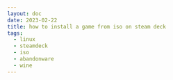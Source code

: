 ```yaml
---
layout: doc
date: 2023-02-22
title: how to install a game from iso on steam deck
tags:
  - linux
  - steamdeck
  - iso
  - abandonware
  - wine
---
```


<Title/>

## Background

When I got my steam deck I wanted to try and install VTMB on the deck. For some reason there seemed to be no working guide on how to install an ISO and those suggesting PowerISO didn't work at all so I wrote this guide and shared it with my friends. Now I post it here to hopefully help some others who are stuck with the same issue.

> Note: Steps 2, 3 and 4 only must be completed once

## 1. Enter the desktop mode
Press the Power Button, select "exit to desktop mode" and wait for desktop to boot.

## 2. Install necessary software
Click "discover"-app (shopping bag icon) in the bottom bar, search for "wine" and install it, then search for "flatseal" and install it.

## 3. Set Wine permissions
Open "flatseal"-app, search for "wine" in the list on the left and then in the right panel, scroll to "Filesystem" and finally enable all 4 items.

## 4. Prepare your System
Connect a physical keyboard or screenshare your steamdeck with a machine that has a physical keyboard.  
Next, click the Steam-Icon in the lower left corner, navigate to system, click "Konsole".  
If you haven't set a sudo-password, do it now:
```shell
passwd
# enter a password and confirm it
```
## 5. Actually Mount ISO
First, create a mount-folder like this:
```shell
sudo mkdir /run/media/ISO
```
Then actually mount the ISO-File
```shell
sudo mount /path/to/your/iso-file /run/media/ISO -o loop
```
## 6. Install the game
In Dolphin (file browser) navigate to your mount folder, locate the `setup.exe`, right click it and select `Open with Wine Windows Program Loader`. Select your local filesystem (should be `Z:`) during the installation. 

Afterwards, copy any patches to from the ISO to the installation folder. 

## 7. Add non-steam game
While in desktop-mode, open steam and add the game's main executable file as a non-steam game. 
   
## Conclusion
While adding the game to steam I discovered that I own the game in steam and it wouldn't properly run either way. 

Please only use this method for games that you own a physical copy of!


<Comment />
